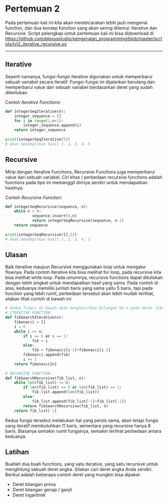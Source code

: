 # Pertemuan 2

Pada pertamuan kali ini kita akan membicarakan lebih jauh mengenai function, dan dua konsep function yang akan sering ditemui: Iterative dan Recursive.
Script pelengkap untuk pertemuan kali ini bisa didownload di https://github.com/plexusstudio/pengenalan_programming/blob/master/scripts/lvl2_iterative_recursive.py

---
## Iterative 
Seperti namanya, fungsi-fungsi iterative digunakan untuk memperbarui sebuah variabel secara iteratif. Fungsi-fungsi ini dijalankan berulang dan memperbarui value dari sebuah variabel berdasarkan deret yang sudah ditentukan.

Contoh *Iterative Functions*:
```python
def integerSeqIterative(n):
    integer_sequence = []
    for i in range(1,n+1):
        integer_sequence.append(i)
    return integer_sequence
 
print(integerSeqIterative(5))
# akan menampilkan hasil 1, 2, 3, 4, 5
```
 
## Recursive
Mirip dengan Iterative Functions, Recursive Functions juga memperbarui value dari sebuah variabel. Ciri khas / perbedaan recursive functions adalah functions pada tipe ini memanggil dirinya sendiri untuk mendapatkan hasilnya. 

Contoh *Recursive Function*:
```python
def integerSeqRecursive(sequence, n):
    while n > 0:
            sequence.insert(0,n)
            return integerSeqRecursive(sequence, n-1)
    return sequence
    
print(integerSeqRecursive([],5))
# akan menampilkan hasil 1, 2, 3, 4, 5
```

## Ulasan
Baik Iterative maupun Recursive menggunakan loop untuk mengatur flownya. Pada contoh iterative kita bisa melihat for loop, pada recursive kita bisa melihat while loop. Pada umumnya, recursive functions dapat dituliskan dengan lebih singkat untuk mendapatkan hasil yang sama. Pada contoh di atas, keduanya memiliki jumlah baris yang sama yaitu 5 baris, tapi pada function yang lebih rumit, perbedaan tersebut akan lebih mudah terlihat, silakan lihat contoh di bawah ini:

```python
# kedua fungsi di bawah akan menghasilkan bilangan ke-n pada deret fibonacci 
# ITERATIVE FUNCTION:
def fibSearchIterative(n):
    fibonacci = []
    i = 0
    while i <= n:
        if i == 0 or i == 1:
            fib = i
        else: 
            fib = fibonacci[i-1]+fibonacci[i-2]        
        fibonacci.append(fib)
        i += 1    
    return fibonacci[n]
 
# RECURSIVE FUNCTION:
def fibSearchRecursive(fib_list, n):
    while len(fib_list) <= n:
        if len(fib_list) == 0 or len(fib_list) == 1:
            fib_list.append(len(fib_list))
        else:
            fib_list.append(fib_list[-1]+fib_list[-2])
        return fibSearchRecursive(fib_list, n)         
    return fib_list[-1]
```

Kedua fungsi tersebut melakukan hal yang persis sama, akan tetapi fungsi yang iteratif membutuhkan 11 baris, sementara yang recursive hanya 8 baris. Biasanya semakin rumit fungsinya, semakin terlihat perbedaan antara keduanya. 


## Latihan
Buatlah dua buah functions, yang satu iterative, yang satu recursive untuk menghitung sebuah deret angka. Silakan cari deret angka Anda sendiri. Berikut adalah beberapa contoh deret yang mungkin bisa dipakai:
- Deret bilangan prima
- Deret bilangan genap / ganjil
- Deret logaritmik
